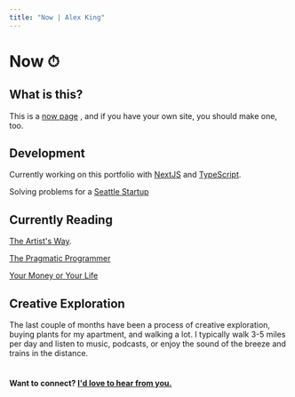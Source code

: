 ```yaml
---
title: "Now | Alex King"
---
```


# **Now** ⏱

## What is this?

This is a
<a href="https://nownownow.com/about" target="_blank" rel="noopener noreferrer">now page</a>
, and if you have your own site, you should make one, too.

## Development

Currently working on this portfolio with
<a href="https://nextjs.org" target="_blank" rel="noopener noreferrer">NextJS</a>
and
<a href="https://www.typescriptlang.org/" target="_blank" rel="noopener noreferrer">TypeScript</a>.

Solving problems for a <a href="https://brainsquall.co" target="_blank" rel="noopener noreferrer">Seattle Startup</a>

## Currently Reading

<a href="https://www.amazon.com/Artists-Way-25th-Anniversary/dp/0143129252/ref=sxts_sxwds-bia-wc-nc-drs1_0?cv_ct_cx=artists+way&dchild=1&keywords=artists+way&pd_rd_i=0143129252&pd_rd_r=86f044fb-04d7-43f1-ac9b-ce16837c84ef&pd_rd_w=ZRIvP&pd_rd_wg=kvqjN&pf_rd_p=43f4b3f0-0b04-46ba-8a08-2e851d035e17&pf_rd_r=YZMEZR8CBT7QDYVD04J8&psc=1&qid=1595821789&sr=1-1-f3947b35-9c59-4d7a-9603-b751e6eed25b" target="_blank" rel="noopener noreferrer">The Artist's Way</a>.

<a href="https://www.amazon.com/Pragmatic-Programmer-journey-mastery-Anniversary/dp/0135957052/ref=sr_1_1?dchild=1&keywords=pragmatic+programmer&qid=1595821756&sr=8-1" target="_blank" rel="noopener noreferrer">The Pragmatic Programmer </a>

<a href="https://www.amazon.com/Your-Money-Life-Transforming-Relationship-ebook/dp/B0052MD8VO/ref=sr_1_1?dchild=1&keywords=your+money+or+your+life&qid=1595821865&s=books&sr=1-1" target="_blank" rel="noopener noreferrer">Your Money or Your Life</a>

## Creative Exploration

The last couple of months have been a process of creative exploration, buying plants for my apartment, and walking a lot. I typically walk 3-5 miles per day and listen to music, podcasts, or enjoy the sound of the breeze and trains in the distance.

#### <br/> Want to connect? [I'd love to hear from you.](/contact)
